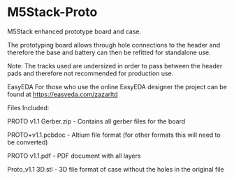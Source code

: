 # M5Stack-Proto
M5Stack enhanced prototype board and case.

The prototyping board allows through hole connections to the header and therefore the base and battery can then be refitted for standalone use.

Note: The tracks used are undersized in order to pass between the header pads and therefore not recommended for production use.


EasyEDA
For those who use the online EasyEDA designer the project can be found at https://easyeda.com/zazarltd



Files Included:

PROTO v1.1 Gerber.zip - Contains all gerber files for the board

PROTO+v1.1.pcbdoc - Altium file format (for other formats this will need to be converted)

PROTO v1.1.pdf - PDF document with all layers

Proto_v1.1 3D.stl - 3D file format of case without the holes in the original file
